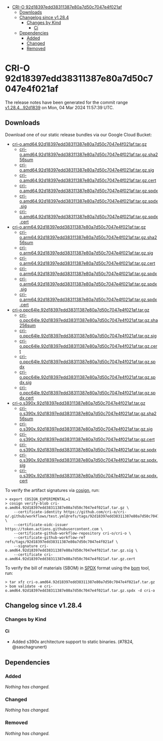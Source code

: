 - [CRI-O 92d18397edd38311387e80a7d50c7047e4f021af](#cri-o-92d18397edd38311387e80a7d50c7047e4f021af)
  - [Downloads](#downloads)
  - [Changelog since v1.28.4](#changelog-since-v1284)
    - [Changes by Kind](#changes-by-kind)
      - [Ci](#ci)
  - [Dependencies](#dependencies)
    - [Added](#added)
    - [Changed](#changed)
    - [Removed](#removed)

# CRI-O 92d18397edd38311387e80a7d50c7047e4f021af

The release notes have been generated for the commit range
[v1.28.4...92d1839](https://github.com/cri-o/cri-o/compare/v1.28.4...92d18397edd38311387e80a7d50c7047e4f021af) on Mon, 04 Mar 2024 11:57:39 UTC.

## Downloads

Download one of our static release bundles via our Google Cloud Bucket:

- [cri-o.amd64.92d18397edd38311387e80a7d50c7047e4f021af.tar.gz](https://storage.googleapis.com/cri-o/artifacts/cri-o.amd64.92d18397edd38311387e80a7d50c7047e4f021af.tar.gz)
  - [cri-o.amd64.92d18397edd38311387e80a7d50c7047e4f021af.tar.gz.sha256sum](https://storage.googleapis.com/cri-o/artifacts/cri-o.amd64.92d18397edd38311387e80a7d50c7047e4f021af.tar.gz.sha256sum)
  - [cri-o.amd64.92d18397edd38311387e80a7d50c7047e4f021af.tar.gz.sig](https://storage.googleapis.com/cri-o/artifacts/cri-o.amd64.92d18397edd38311387e80a7d50c7047e4f021af.tar.gz.sig)
  - [cri-o.amd64.92d18397edd38311387e80a7d50c7047e4f021af.tar.gz.cert](https://storage.googleapis.com/cri-o/artifacts/cri-o.amd64.92d18397edd38311387e80a7d50c7047e4f021af.tar.gz.cert)
  - [cri-o.amd64.92d18397edd38311387e80a7d50c7047e4f021af.tar.gz.spdx](https://storage.googleapis.com/cri-o/artifacts/cri-o.amd64.92d18397edd38311387e80a7d50c7047e4f021af.tar.gz.spdx)
  - [cri-o.amd64.92d18397edd38311387e80a7d50c7047e4f021af.tar.gz.spdx.sig](https://storage.googleapis.com/cri-o/artifacts/cri-o.amd64.92d18397edd38311387e80a7d50c7047e4f021af.tar.gz.spdx.sig)
  - [cri-o.amd64.92d18397edd38311387e80a7d50c7047e4f021af.tar.gz.spdx.cert](https://storage.googleapis.com/cri-o/artifacts/cri-o.amd64.92d18397edd38311387e80a7d50c7047e4f021af.tar.gz.spdx.cert)
- [cri-o.arm64.92d18397edd38311387e80a7d50c7047e4f021af.tar.gz](https://storage.googleapis.com/cri-o/artifacts/cri-o.arm64.92d18397edd38311387e80a7d50c7047e4f021af.tar.gz)
  - [cri-o.arm64.92d18397edd38311387e80a7d50c7047e4f021af.tar.gz.sha256sum](https://storage.googleapis.com/cri-o/artifacts/cri-o.arm64.92d18397edd38311387e80a7d50c7047e4f021af.tar.gz.sha256sum)
  - [cri-o.arm64.92d18397edd38311387e80a7d50c7047e4f021af.tar.gz.sig](https://storage.googleapis.com/cri-o/artifacts/cri-o.arm64.92d18397edd38311387e80a7d50c7047e4f021af.tar.gz.sig)
  - [cri-o.arm64.92d18397edd38311387e80a7d50c7047e4f021af.tar.gz.cert](https://storage.googleapis.com/cri-o/artifacts/cri-o.arm64.92d18397edd38311387e80a7d50c7047e4f021af.tar.gz.cert)
  - [cri-o.arm64.92d18397edd38311387e80a7d50c7047e4f021af.tar.gz.spdx](https://storage.googleapis.com/cri-o/artifacts/cri-o.arm64.92d18397edd38311387e80a7d50c7047e4f021af.tar.gz.spdx)
  - [cri-o.arm64.92d18397edd38311387e80a7d50c7047e4f021af.tar.gz.spdx.sig](https://storage.googleapis.com/cri-o/artifacts/cri-o.arm64.92d18397edd38311387e80a7d50c7047e4f021af.tar.gz.spdx.sig)
  - [cri-o.arm64.92d18397edd38311387e80a7d50c7047e4f021af.tar.gz.spdx.cert](https://storage.googleapis.com/cri-o/artifacts/cri-o.arm64.92d18397edd38311387e80a7d50c7047e4f021af.tar.gz.spdx.cert)
- [cri-o.ppc64le.92d18397edd38311387e80a7d50c7047e4f021af.tar.gz](https://storage.googleapis.com/cri-o/artifacts/cri-o.ppc64le.92d18397edd38311387e80a7d50c7047e4f021af.tar.gz)
  - [cri-o.ppc64le.92d18397edd38311387e80a7d50c7047e4f021af.tar.gz.sha256sum](https://storage.googleapis.com/cri-o/artifacts/cri-o.ppc64le.92d18397edd38311387e80a7d50c7047e4f021af.tar.gz.sha256sum)
  - [cri-o.ppc64le.92d18397edd38311387e80a7d50c7047e4f021af.tar.gz.sig](https://storage.googleapis.com/cri-o/artifacts/cri-o.ppc64le.92d18397edd38311387e80a7d50c7047e4f021af.tar.gz.sig)
  - [cri-o.ppc64le.92d18397edd38311387e80a7d50c7047e4f021af.tar.gz.cert](https://storage.googleapis.com/cri-o/artifacts/cri-o.ppc64le.92d18397edd38311387e80a7d50c7047e4f021af.tar.gz.cert)
  - [cri-o.ppc64le.92d18397edd38311387e80a7d50c7047e4f021af.tar.gz.spdx](https://storage.googleapis.com/cri-o/artifacts/cri-o.ppc64le.92d18397edd38311387e80a7d50c7047e4f021af.tar.gz.spdx)
  - [cri-o.ppc64le.92d18397edd38311387e80a7d50c7047e4f021af.tar.gz.spdx.sig](https://storage.googleapis.com/cri-o/artifacts/cri-o.ppc64le.92d18397edd38311387e80a7d50c7047e4f021af.tar.gz.spdx.sig)
  - [cri-o.ppc64le.92d18397edd38311387e80a7d50c7047e4f021af.tar.gz.spdx.cert](https://storage.googleapis.com/cri-o/artifacts/cri-o.ppc64le.92d18397edd38311387e80a7d50c7047e4f021af.tar.gz.spdx.cert)
- [cri-o.s390x.92d18397edd38311387e80a7d50c7047e4f021af.tar.gz](https://storage.googleapis.com/cri-o/artifacts/cri-o.s390x.92d18397edd38311387e80a7d50c7047e4f021af.tar.gz)
  - [cri-o.s390x.92d18397edd38311387e80a7d50c7047e4f021af.tar.gz.sha256sum](https://storage.googleapis.com/cri-o/artifacts/cri-o.s390x.92d18397edd38311387e80a7d50c7047e4f021af.tar.gz.sha256sum)
  - [cri-o.s390x.92d18397edd38311387e80a7d50c7047e4f021af.tar.gz.sig](https://storage.googleapis.com/cri-o/artifacts/cri-o.s390x.92d18397edd38311387e80a7d50c7047e4f021af.tar.gz.sig)
  - [cri-o.s390x.92d18397edd38311387e80a7d50c7047e4f021af.tar.gz.cert](https://storage.googleapis.com/cri-o/artifacts/cri-o.s390x.92d18397edd38311387e80a7d50c7047e4f021af.tar.gz.cert)
  - [cri-o.s390x.92d18397edd38311387e80a7d50c7047e4f021af.tar.gz.spdx](https://storage.googleapis.com/cri-o/artifacts/cri-o.s390x.92d18397edd38311387e80a7d50c7047e4f021af.tar.gz.spdx)
  - [cri-o.s390x.92d18397edd38311387e80a7d50c7047e4f021af.tar.gz.spdx.sig](https://storage.googleapis.com/cri-o/artifacts/cri-o.s390x.92d18397edd38311387e80a7d50c7047e4f021af.tar.gz.spdx.sig)
  - [cri-o.s390x.92d18397edd38311387e80a7d50c7047e4f021af.tar.gz.spdx.cert](https://storage.googleapis.com/cri-o/artifacts/cri-o.s390x.92d18397edd38311387e80a7d50c7047e4f021af.tar.gz.spdx.cert)

To verify the artifact signatures via [cosign](https://github.com/sigstore/cosign), run:

```console
> export COSIGN_EXPERIMENTAL=1
> cosign verify-blob cri-o.amd64.92d18397edd38311387e80a7d50c7047e4f021af.tar.gz \
    --certificate-identity https://github.com/cri-o/cri-o/.github/workflows/test.yml@refs/tags/92d18397edd38311387e80a7d50c7047e4f021af \
    --certificate-oidc-issuer https://token.actions.githubusercontent.com \
    --certificate-github-workflow-repository cri-o/cri-o \
    --certificate-github-workflow-ref refs/tags/92d18397edd38311387e80a7d50c7047e4f021af \
    --signature cri-o.amd64.92d18397edd38311387e80a7d50c7047e4f021af.tar.gz.sig \
    --certificate cri-o.amd64.92d18397edd38311387e80a7d50c7047e4f021af.tar.gz.cert
```

To verify the bill of materials (SBOM) in [SPDX](https://spdx.org) format using the [bom](https://sigs.k8s.io/bom) tool, run:

```console
> tar xfz cri-o.amd64.92d18397edd38311387e80a7d50c7047e4f021af.tar.gz
> bom validate -e cri-o.amd64.92d18397edd38311387e80a7d50c7047e4f021af.tar.gz.spdx -d cri-o
```

## Changelog since v1.28.4

### Changes by Kind

#### Ci
 - Added s390x architecture support to static binaries. (#7824, @saschagrunert)

## Dependencies

### Added
_Nothing has changed._

### Changed
_Nothing has changed._

### Removed
_Nothing has changed._
